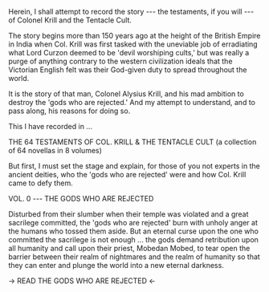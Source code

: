 Herein, I shall attempt to record the story --- the testaments, if you will --- of Colonel Krill and the Tentacle Cult.

The story begins more than 150 years ago at the height of the British Empire in India when Col. Krill was first tasked with the uneviable job of erradiating what Lord Curzon deemed to be 'devil worshiping cults,' but was really a purge of anything contrary to the western civilization ideals that the Victorian English felt was their God-given duty to spread throughout the world.

It is the story of that man, Colonel Alysius Krill, and his mad ambition to destroy the 'gods who are rejected.' And my attempt to understand, and to pass along, his reasons for doing so.

This I have recorded in ...

THE 64 TESTAMENTS OF COL. KRILL & THE TENTACLE CULT
(a collection of 64 novellas in 8 volumes)

But first, I must set the stage and explain, for those of you not experts in the ancient deities, who the 'gods who are rejected' were and how Col. Krill came to defy them.

VOL. 0 --- THE GODS WHO ARE REJECTED

Disturbed from their slumber when their temple was violated and a great sacrilege committed, the 'gods who are rejected' burn with unholy anger at the humans who tossed them aside. But an eternal curse upon the one who committed the sacrilege is not enough ... the gods demand retribution upon all humanity and call upon their priest, Mobedan Mobed, to tear open the barrier between their realm of nightmares and the realm of humanity so that they can enter and plunge the world into a new eternal darkness.

-> READ THE GODS WHO ARE REJECTED <-
